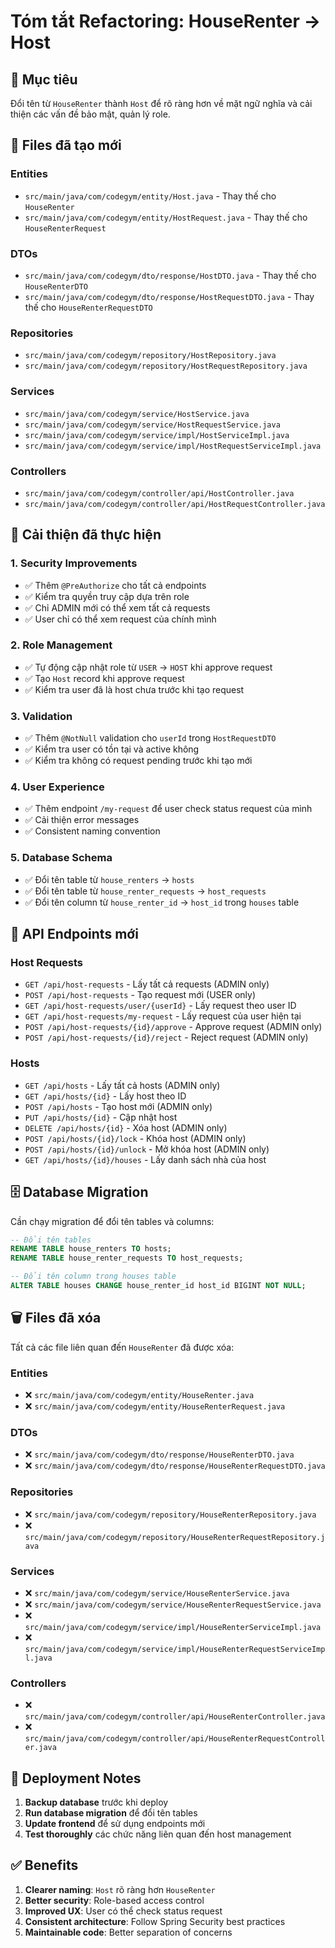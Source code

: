 # Tóm tắt Refactoring: HouseRenter → Host

## 🎯 Mục tiêu
Đổi tên từ `HouseRenter` thành `Host` để rõ ràng hơn về mặt ngữ nghĩa và cải thiện các vấn đề bảo mật, quản lý role.

## 📁 Files đã tạo mới

### Entities
- `src/main/java/com/codegym/entity/Host.java` - Thay thế cho `HouseRenter`
- `src/main/java/com/codegym/entity/HostRequest.java` - Thay thế cho `HouseRenterRequest`

### DTOs
- `src/main/java/com/codegym/dto/response/HostDTO.java` - Thay thế cho `HouseRenterDTO`
- `src/main/java/com/codegym/dto/response/HostRequestDTO.java` - Thay thế cho `HouseRenterRequestDTO`

### Repositories
- `src/main/java/com/codegym/repository/HostRepository.java`
- `src/main/java/com/codegym/repository/HostRequestRepository.java`

### Services
- `src/main/java/com/codegym/service/HostService.java`
- `src/main/java/com/codegym/service/HostRequestService.java`
- `src/main/java/com/codegym/service/impl/HostServiceImpl.java`
- `src/main/java/com/codegym/service/impl/HostRequestServiceImpl.java`

### Controllers
- `src/main/java/com/codegym/controller/api/HostController.java`
- `src/main/java/com/codegym/controller/api/HostRequestController.java`

## 🔧 Cải thiện đã thực hiện

### 1. Security Improvements
- ✅ Thêm `@PreAuthorize` cho tất cả endpoints
- ✅ Kiểm tra quyền truy cập dựa trên role
- ✅ Chỉ ADMIN mới có thể xem tất cả requests
- ✅ User chỉ có thể xem request của chính mình

### 2. Role Management
- ✅ Tự động cập nhật role từ `USER` → `HOST` khi approve request
- ✅ Tạo `Host` record khi approve request
- ✅ Kiểm tra user đã là host chưa trước khi tạo request

### 3. Validation
- ✅ Thêm `@NotNull` validation cho `userId` trong `HostRequestDTO`
- ✅ Kiểm tra user có tồn tại và active không
- ✅ Kiểm tra không có request pending trước khi tạo mới

### 4. User Experience
- ✅ Thêm endpoint `/my-request` để user check status request của mình
- ✅ Cải thiện error messages
- ✅ Consistent naming convention

### 5. Database Schema
- ✅ Đổi tên table từ `house_renters` → `hosts`
- ✅ Đổi tên table từ `house_renter_requests` → `host_requests`
- ✅ Đổi tên column từ `house_renter_id` → `host_id` trong `houses` table

## 🔄 API Endpoints mới

### Host Requests
- `GET /api/host-requests` - Lấy tất cả requests (ADMIN only)
- `POST /api/host-requests` - Tạo request mới (USER only)
- `GET /api/host-requests/user/{userId}` - Lấy request theo user ID
- `GET /api/host-requests/my-request` - Lấy request của user hiện tại
- `POST /api/host-requests/{id}/approve` - Approve request (ADMIN only)
- `POST /api/host-requests/{id}/reject` - Reject request (ADMIN only)

### Hosts
- `GET /api/hosts` - Lấy tất cả hosts (ADMIN only)
- `GET /api/hosts/{id}` - Lấy host theo ID
- `POST /api/hosts` - Tạo host mới (ADMIN only)
- `PUT /api/hosts/{id}` - Cập nhật host
- `DELETE /api/hosts/{id}` - Xóa host (ADMIN only)
- `POST /api/hosts/{id}/lock` - Khóa host (ADMIN only)
- `POST /api/hosts/{id}/unlock` - Mở khóa host (ADMIN only)
- `GET /api/hosts/{id}/houses` - Lấy danh sách nhà của host

## 🗄️ Database Migration

Cần chạy migration để đổi tên tables và columns:

```sql
-- Đổi tên tables
RENAME TABLE house_renters TO hosts;
RENAME TABLE house_renter_requests TO host_requests;

-- Đổi tên column trong houses table
ALTER TABLE houses CHANGE house_renter_id host_id BIGINT NOT NULL;
```

## 🗑️ Files đã xóa

Tất cả các file liên quan đến `HouseRenter` đã được xóa:

### Entities
- ❌ `src/main/java/com/codegym/entity/HouseRenter.java`
- ❌ `src/main/java/com/codegym/entity/HouseRenterRequest.java`

### DTOs
- ❌ `src/main/java/com/codegym/dto/response/HouseRenterDTO.java`
- ❌ `src/main/java/com/codegym/dto/response/HouseRenterRequestDTO.java`

### Repositories
- ❌ `src/main/java/com/codegym/repository/HouseRenterRepository.java`
- ❌ `src/main/java/com/codegym/repository/HouseRenterRequestRepository.java`

### Services
- ❌ `src/main/java/com/codegym/service/HouseRenterService.java`
- ❌ `src/main/java/com/codegym/service/HouseRenterRequestService.java`
- ❌ `src/main/java/com/codegym/service/impl/HouseRenterServiceImpl.java`
- ❌ `src/main/java/com/codegym/service/impl/HouseRenterRequestServiceImpl.java`

### Controllers
- ❌ `src/main/java/com/codegym/controller/api/HouseRenterController.java`
- ❌ `src/main/java/com/codegym/controller/api/HouseRenterRequestController.java`

## 🚀 Deployment Notes

1. **Backup database** trước khi deploy
2. **Run database migration** để đổi tên tables
3. **Update frontend** để sử dụng endpoints mới
4. **Test thoroughly** các chức năng liên quan đến host management

## ✅ Benefits

1. **Clearer naming**: `Host` rõ ràng hơn `HouseRenter`
2. **Better security**: Role-based access control
3. **Improved UX**: User có thể check status request
4. **Consistent architecture**: Follow Spring Security best practices
5. **Maintainable code**: Better separation of concerns
